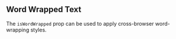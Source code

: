 ## Word Wrapped Text

The `isWordWrapped` prop can be used to apply cross-browser word-wrapping styles.
